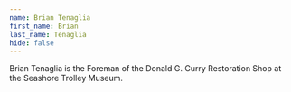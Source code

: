 ```yaml
---
name: Brian Tenaglia
first_name: Brian
last_name: Tenaglia
hide: false
---
```


Brian Tenaglia is the Foreman of the Donald G. Curry Restoration Shop at the Seashore Trolley Museum.
